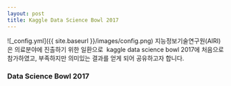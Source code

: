 ```yaml
---
layout: post
title: Kaggle Data Science Bowl 2017 
---
```


![_config.yml]({{ site.baseurl }}/images/config.png)
 지능정보기술연구원(AIRI)은 의료분야에 진출하기 위한 일환으로  kaggle data science bowl 2017에 처음으로 참가하였고, 부족하지만 의미있는 결과를 얻게 되어 공유하고자 합니다.

### Data Science Bowl 2017

